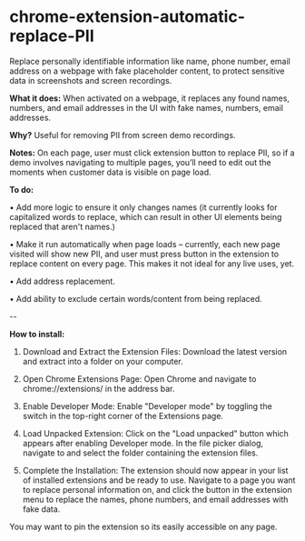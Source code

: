 # chrome-extension-automatic-replace-PII
Replace personally identifiable information like name, phone number, email address on a webpage with fake placeholder content, to protect sensitive data in screenshots and screen recordings.

**What it does:** When activated on a webpage, it replaces any found names, numbers, and email addresses in the UI with fake names, numbers, email addresses. 

**Why?** Useful for removing PII from screen demo recordings.

**Notes:** On each page, user must click extension button to replace PII, so if a demo involves navigating to multiple pages, you’ll need to edit out the moments when customer data is visible on page load.

**To do:**

• Add more logic to ensure it only changes names (it currently looks for capitalized words to replace, which can result in other UI elements being replaced that aren't names.)

• Make it run automatically when page loads – currently, each new page visited will show new PII, and user must press button in the extension to replace content on every page. This makes it not ideal for any live uses, yet. 

• Add address replacement.

• Add ability to exclude certain words/content from being replaced.

--

**How to install:**

1. Download and Extract the Extension Files: Download the latest version and extract into a folder on your computer.

2. Open Chrome Extensions Page: Open Chrome and navigate to chrome://extensions/ in the address bar.

3. Enable Developer Mode: Enable "Developer mode" by toggling the switch in the top-right corner of the Extensions page.

4. Load Unpacked Extension: Click on the "Load unpacked" button which appears after enabling Developer mode. In the file picker dialog, navigate to and select the folder containing the extension files.

5. Complete the Installation: The extension should now appear in your list of installed extensions and be ready to use. Navigate to a page you want to replace personal information on, and click the button in the extension menu to replace the names, phone numbers, and email addresses with fake data. 

You may want to pin the extension so its easily accessible on any page.
